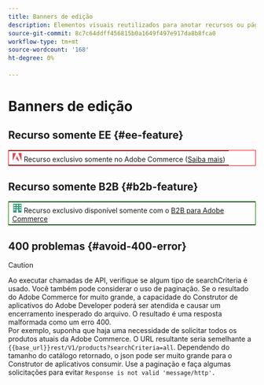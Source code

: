 ```yaml
---
title: Banners de edição
description: Elementos visuais reutilizados para anotar recursos ou páginas que se aplicam a uma edição específica
source-git-commit: 8c7c64ddff456815b0a1649f497e917da8b8fca0
workflow-type: tm+mt
source-wordcount: '168'
ht-degree: 0%

---
```


# Banners de edição

## Recurso somente EE {#ee-feature}

<table style="border:1px solid red">
<tr><td><img alt="Recurso do Adobe Commerce" src="../assets/adobe-logo.svg" width="20" height="20" /> Recurso exclusivo somente no Adobe Commerce (<a href="https://experienceleague.adobe.com/docs/commerce-admin/user-guides/home.html#product-editions">Saiba mais</a>)</td></tr>
</table>

## Recurso somente B2B {#b2b-feature}

<table style="border:1px solid green">
<tr><td><img alt="Recurso do Adobe Commerce" src="../assets/b2b.svg" width="20" height="20" /> Recurso exclusivo disponível somente com o <a href="https://experienceleague.adobe.com/docs/commerce-admin/user-guides/home.html#product-editions">B2B para Adobe Commerce</a></td></tr>
</table>

## 400 problemas {#avoid-400-error}

>[!CAUTION]
>
>Ao executar chamadas de API, verifique se algum tipo de searchCriteria é usado. Você também pode considerar o uso de paginação. Se o resultado do Adobe Commerce for muito grande, a capacidade do Construtor de aplicativos do Adobe Developer poderá ser atendida e causar um encerramento inesperado do arquivo. O resultado é uma resposta malformada como um erro 400.\
> Por exemplo, suponha que haja uma necessidade de solicitar todos os produtos atuais da Adobe Commerce. O URL resultante seria semelhante a `{{base_url}}rest/V1/products?searchCriteria=all`. Dependendo do tamanho do catálogo retornado, o json pode ser muito grande para o Construtor de aplicativos consumir. Use a paginação e faça algumas solicitações para evitar `Response is not valid 'message/http'.`
